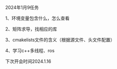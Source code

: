 2024年1月9任务

1、环境变量包含什么，怎么查看

2、矩阵求导，找相应的库

3、cmakelists文件的含义（根据源文件、头文件配置）

4、学习c++多线程、ros

下次开会时间2024.1.16
